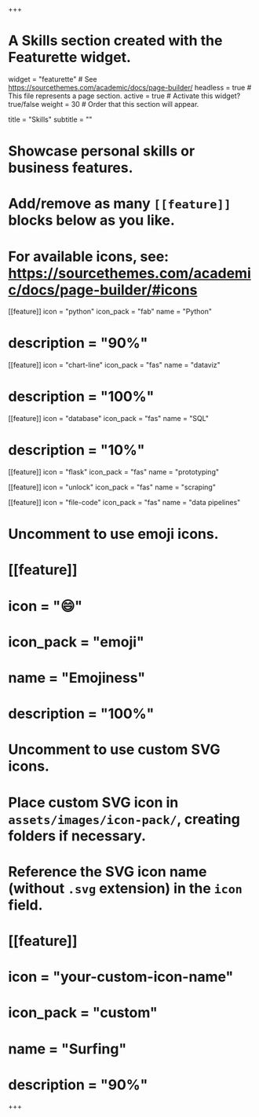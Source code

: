+++
# A Skills section created with the Featurette widget.
widget = "featurette"  # See https://sourcethemes.com/academic/docs/page-builder/
headless = true  # This file represents a page section.
active = true  # Activate this widget? true/false
weight = 30  # Order that this section will appear.

title = "Skills"
subtitle = ""

# Showcase personal skills or business features.
# 
# Add/remove as many `[[feature]]` blocks below as you like.
# 
# For available icons, see: https://sourcethemes.com/academic/docs/page-builder/#icons

[[feature]]
  icon = "python"
  icon_pack = "fab"
  name = "Python"
  # description = "90%"
  
[[feature]]
  icon = "chart-line"
  icon_pack = "fas"
  name = "dataviz"
  # description = "100%"  
  
[[feature]]
  icon = "database"
  icon_pack = "fas"
  name = "SQL"
  # description = "10%"

[[feature]]
  icon = "flask"
  icon_pack = "fas"
  name = "prototyping"

[[feature]]
  icon = "unlock"
  icon_pack = "fas"
  name = "scraping"

[[feature]]
  icon = "file-code"
  icon_pack = "fas"
  name = "data pipelines"


# Uncomment to use emoji icons.
# [[feature]]
#  icon = ":smile:"
#  icon_pack = "emoji"
#  name = "Emojiness"
#  description = "100%"  

# Uncomment to use custom SVG icons.
# Place custom SVG icon in `assets/images/icon-pack/`, creating folders if necessary.
# Reference the SVG icon name (without `.svg` extension) in the `icon` field.
# [[feature]]
#  icon = "your-custom-icon-name"
#  icon_pack = "custom"
#  name = "Surfing"
#  description = "90%"

+++
